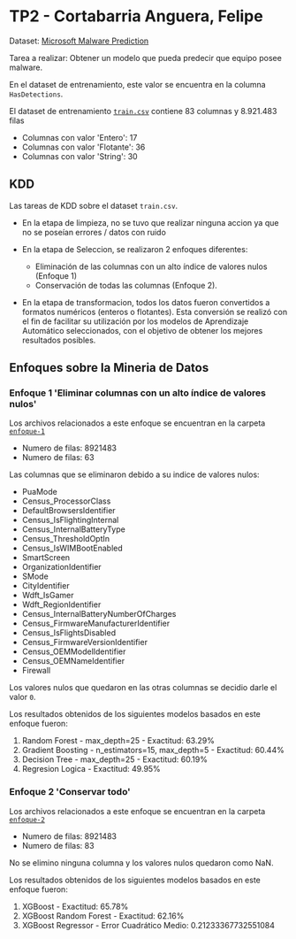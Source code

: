 # TP2 - Cortabarria Anguera, Felipe
Dataset: [Microsoft Malware Prediction](https://www.kaggle.com/competitions/microsoft-malware-prediction)

Tarea a realizar: Obtener un modelo que pueda predecir que equipo posee malware. 

En el dataset de entrenamiento, este valor se encuentra en la columna `HasDetections`.

El dataset de entrenamiento [`train.csv`](https://www.kaggle.com/competitions/microsoft-malware-prediction/data?select=test.csv) contiene 83 columnas y 8.921.483 filas
* Columnas con valor 'Entero': 17
* Columnas con valor 'Flotante': 36
* Columnas con valor 'String': 30


## KDD

Las tareas de KDD sobre el dataset `train.csv`.
* En la etapa de limpieza, no se tuvo que realizar ninguna accion ya que no se poseían errores / datos con ruido
* En la etapa de Seleccion, se realizaron 2 enfoques diferentes:
  * Eliminación de las columnas con un alto índice de valores nulos (Enfoque 1)
  * Conservación de todas las columnas (Enfoque 2).

* En la etapa de transformacion, todos los datos fueron convertidos a formatos numéricos (enteros o flotantes). Esta conversión se realizó con el fin de facilitar su utilización por los modelos de Aprendizaje Automático seleccionados, con el objetivo de obtener los mejores resultados posibles.

## Enfoques sobre la Mineria de Datos
### Enfoque 1 'Eliminar columnas con un alto índice de valores nulos'
Los archivos relacionados a este enfoque se encuentran en la carpeta [`enfoque-1`](enfoque-1)
* Numero de filas: 8921483
* Numero de filas: 63

Las columnas que se eliminaron debido a su indice de valores nulos:
 * PuaMode
 * Census_ProcessorClass
 * DefaultBrowsersIdentifier
 * Census_IsFlightingInternal
 * Census_InternalBatteryType
 * Census_ThresholdOptIn
 * Census_IsWIMBootEnabled
 * SmartScreen
 * OrganizationIdentifier
 * SMode
 * CityIdentifier
 * Wdft_IsGamer
 * Wdft_RegionIdentifier
 * Census_InternalBatteryNumberOfCharges
 * Census_FirmwareManufacturerIdentifier
 * Census_IsFlightsDisabled
 * Census_FirmwareVersionIdentifier
 * Census_OEMModelIdentifier
 * Census_OEMNameIdentifier
 * Firewall
   
Los valores nulos que quedaron en las otras columnas se decidio darle el valor `0`.

Los resultados obtenidos de los siguientes modelos basados en este enfoque fueron:
1. Random Forest - max_depth=25 - Exactitud: 63.29%
1. Gradient Boosting - n_estimators=15, max_depth=5 - Exactitud: 60.44%
1. Decision Tree - max_depth=25 - Exactitud: 60.19%
1. Regresion Logica - Exactitud: 49.95%


### Enfoque 2 'Conservar todo'
Los archivos relacionados a este enfoque se encuentran en la carpeta [`enfoque-2`](enfoque-2)
* Numero de filas: 8921483
* Numero de filas: 83

No se elimino ninguna columna y los valores nulos quedaron como NaN.

Los resultados obtenidos de los siguientes modelos basados en este enfoque fueron:
1. XGBoost - Exactitud: 65.78%
1. XGBoost Random Forest - Exactitud: 62.16%
1. XGBoost Regressor - Error Cuadrático Medio: 0.21233367732551084